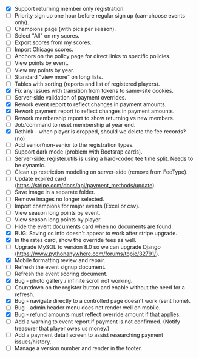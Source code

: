 - [x] Support returning member only registration.
- [ ] Priority sign up one hour before regular sign up (can-choose events only).
- [ ] Champions page (with pics per season).
- [ ] Select "All" on my scores.
- [ ] Export scores from my scores.
- [ ] Import Chicago scores.
- [ ] Anchors on the policy page for direct links to specific policies.
- [ ] View points by event.
- [ ] View my points by year.
- [ ] Standard "view more" on long lists.
- [ ] Tables with sorting (reports and list of registered players).
- [x] Fix any issues with transition from tokens to same-site cookies.
- [ ] Server-side validation of payment overrides.
- [x] Rework event report to reflect changes in payment amounts.
- [x] Rework payment report to reflect changes in payment amounts.
- [ ] Rework membership report to show returning vs new members.
- [ ] Job/command to reset membership at year end.
- [x] Rethink - when player is dropped, should we delete the fee records? (no)
- [ ] Add senior/non-senior to the registration types.
- [ ] Support dark mode (problem with Bootsrap cards).
- [ ] Server-side: register.utils is using a hard-coded tee time split. Needs to be dynamic.
- [ ] Clean up restriction modeling on server-side (remove from FeeType).
- [ ] Update expired card (https://stripe.com/docs/api/payment_methods/update).
- [ ] Save image in a separate folder.
- [ ] Remove images no longer selected.
- [ ] Import champions for major events (Excel or csv).
- [ ] View season long points by event.
- [ ] View season long points by player.
- [ ] Hide the event documents card when no documents are found.
- [x] BUG: Saving cc info doesn't appear to work after stripe upgrade.
- [x] In the rates card, show the override fees as well.
- [ ] Upgrade MySQL to version 8.0 so we can upgrade Django
      (https://www.pythonanywhere.com/forums/topic/32791/).
- [x] Mobile formatting review and repair.
- [ ] Refresh the event signup document.
- [ ] Refresh the event scoring document.
- [x] Bug - photo gallery / infinite scroll not working.
- [ ] Countdown on the register button and enable without the need for a refresh.
- [x] Bug - navigate directly to a controlled page doesn't work (sent home).
- [ ] Bug - admin header menu does not render well on mobile.
- [x] Bug - refund amounts must reflect override amount if that applies.
- [ ] Add a warning to event report if payment is not confirmed. (Notify treasurer that player owes
      us money.)
- [ ] Add a payment detail screen to assist researching payment issues/history.
- [ ] Manage a version number and render in the footer.
